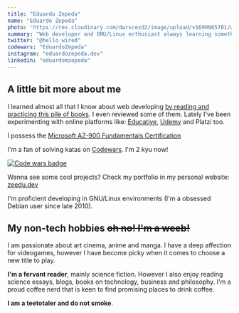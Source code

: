 ```yaml
---
title: "Eduardo Zepeda"
name: "Eduardo Zepeda"
photo: 'https://res.cloudinary.com/dwrscezd2/image/upload/v1690065701/wallhaven-l3z1vl_rh7gs4.jpg'
summary: "Web developer and GNU/Linux enthusiast always learning something new. I believe in choosing the right tool for the job and that simplicity is the ultimate sophistication. I'm under the impression that being perfect is the enemy of getting things done. I also believe in the goodnesses of cryptocurrencies outside of monetary speculation."
twitter: "@hello_wired"
codewars: "EduardoZepeda"
instagram: "eduardozepeda.dev"
linkedin: "eduardomzepeda"
---
```


## A little bit more about me

I learned almost all that I know about web developing [by reading and practicing this pile of books](/en/pages/libros-que-he-leido-y-resenas/). I even reviewed some of them. Lately I've been experimenting with online platforms like: [Educative](https://educative.io), [Udemy](https://www.udemy.com/) and Platzi too.

I possess the [Microsoft AZ-900 Fundamentals Certification](https://www.credly.com/badges/17608a52-2cb7-4268-a907-613459559911/public_url)

I'm a fan of solving katas on [Codewars](/en/i-test-chatgpt-with-codewars-coding-challenges/). I'm 2 kyu now!

[![Code wars badge](https://www.codewars.com/users/EduardoZepeda/badges/small)](https://www.codewars.com/users/EduardoZepeda)

Wanna see some cool projects? Check my portfolio in my personal website: [zeedu.dev](https://zeedu.dev)

I'm proficient developing in GNU/Linux environments (I'm a obsessed Debian user since late 2010).

## My non-tech hobbies ~~oh no! I'm a weeb!~~

I am passionate about art cinema, anime and manga. I have a deep affection for videogames, however I have become picky when it comes to choose a new title to play. 

**I'm a fervant reader**, mainly science fiction. However I also enjoy reading science essays, blogs, books on technology, business and philosophy. I'm a proud coffee nerd that is keen to find promising places to drink coffee.

**I am a teetotaler and do not smoke**.
